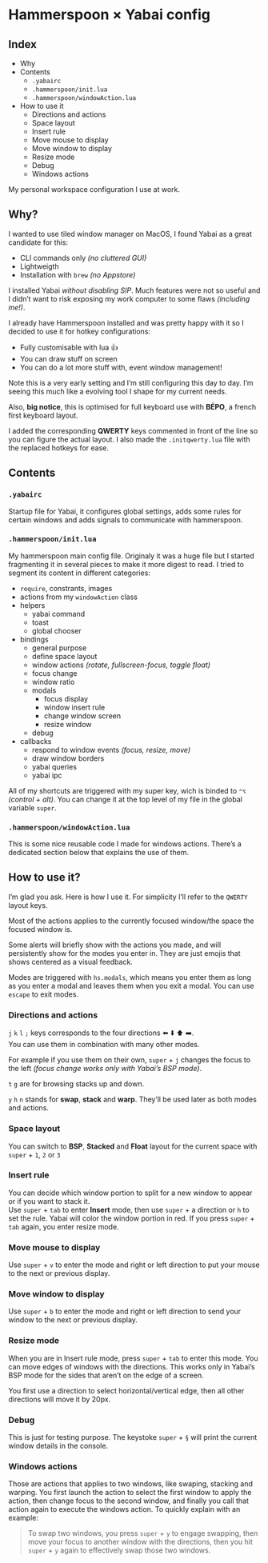 # Hammerspoon × Yabai config

## Index

- Why
- Contents
    - `.yabairc`
    - `.hammerspoon/init.lua`
    - `.hammerspoon/windowAction.lua`
- How to use it
    - Directions and actions
    - Space layout
    - Insert rule
    - Move mouse to display
    - Move window to display
    - Resize mode
    - Debug
    - Windows actions

My personal workspace configuration I use at work.

## Why?

I wanted to use tiled window manager on MacOS, I found Yabai as a great candidate for this:

- CLI commands only _(no cluttered GUI)_
- Lightweigth
- Installation with `brew` _(no Appstore)_

I installed Yabai _without disabling SIP_. Much features were not so useful and I didn’t want to risk exposing my work computer to some flaws _(including me!)_.

I already have Hammerspoon installed and was pretty happy with it so I decided to use it for hotkey configurations:

- Fully customisable with lua 👍
- You can draw stuff on screen
- You can do a lot more stuff with, event window management!

Note this is a very early setting and I’m still configuring this day to day. I’m seeing this much like a evolving tool I shape for my current needs.

Also, **big notice**, this is optimised for full keyboard use with **BÉPO**, a french first keyboard layout.

I added the corresponding **QWERTY** keys commented in front of the line so you can figure the actual layout. I also made the `.initqwerty.lua` file with the replaced hotkeys for ease.

## Contents

### `.yabairc`

Startup file for Yabai, it configures global settings, adds some rules for certain windows and adds signals to communicate with hammerspoon.

### `.hammerspoon/init.lua`

My hammerspoon main config file. Originaly it was a huge file but I started fragmenting it in several pieces to make it more digest to read. I tried to segment its content in different categories:

- `require`, constrants, images
- actions from my `windowAction` class
- helpers
    - yabai command
    - toast
    - global chooser
- bindings
    - general purpose
    - define space layout
    - window actions _(rotate, fullscreen-focus, toggle float)_
    - focus change
    - window ratio
    - modals
        - focus display
        - window insert rule
        - change window screen
        - resize window
    - debug
- callbacks
    - respond to window events _(focus, resize, move)_
    - draw window borders
    - yabai queries
    - yabai ipc

All of my shortcuts are triggered with my super key, wich is binded to `⌃⌥` _(control + alt)_. You can change it at the top level of my file in the global variable `super`.

### `.hammerspoon/windowAction.lua`

This is some nice reusable code I made for windows actions. There’s a dedicated section below that explains the use of them.

## How to use it?

I’m glad you ask. Here is how I use it. For simplicity I’ll refer to the `QWERTY` layout keys.

Most of the actions applies to the currently focused window/the space the focused window is.

Some alerts will briefly show with the actions you made, and will persistently show for the modes you enter in. They are just emojis that shows centered as a visual feedback.

Modes are triggered with `hs.modals`, which means you enter them as long as you enter a modal and leaves them when you exit a modal. You can use `escape` to exit modes.

### Directions and actions

`j` `k` `l` `;` keys corresponds to the four directions ⬅️ ⬇️ ⬆️ ➡️.  
You can use them in combination with many other modes.

For example if you use them on their own, `super` + `j` changes the focus to the left _(focus change works only with Yabai’s BSP mode)_.

`t` `g` are for browsing stacks up and down.

`y` `h` `n` stands for **swap**, **stack** and **warp**. They’ll be used later as both modes and actions.

### Space layout

You can switch to **BSP**, **Stacked** and **Float** layout for the current space with `super` + `1`, `2` or `3`

### Insert rule

You can decide which window portion to split for a new window to appear or if you want to stack it.  
Use `super` + `tab` to enter **Insert** mode, then use `super` + a direction or `h` to set the rule. Yabai will color the window portion in red.
If you press `super` + `tab` again, you enter resize mode.

### Move mouse to display

Use `super` + `v` to enter the mode and right or left direction to put your mouse to the next or previous display.

### Move window to display

Use `super` + `b` to enter the mode and right or left direction to send your window to the next or previous display.

### Resize mode

When you are in Insert rule mode, press `super` + `tab` to enter this mode. You can move edges of windows with the directions. This works only in Yabai’s BSP mode for the sides that aren’t on the edge of a screen.

You first use a direction to select horizontal/vertical edge, then all other directions will move it by 20px.

### Debug

This is just for testing purpose. The keystoke `super` + `§` will print the current window details in the console.

### Windows actions

Those are actions that applies to two windows, like swaping, stacking and warping. You first launch the action to select the first window to apply the action, then change focus to the second window, and finally you call that action again to execute the windows action. To quickly explain with an example:

> To swap two windows, you press `super` + `y` to engage swapping, then move your focus to another window with the directions, then you hit `super` + `y` again to effectively swap those two windows.
